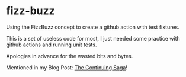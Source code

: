 # fizz-buzz
Using the FizzBuzz concept to create a github action with test fixtures.

This is a set of useless code for most, I just needed some practice with github actions and running unit tests.

Apologies in advance for the wasted bits and bytes.

Mentioned in my Blog Post: [The Continuing Saga](https://blog.yetalapp.com/the-continuing-saga)!
